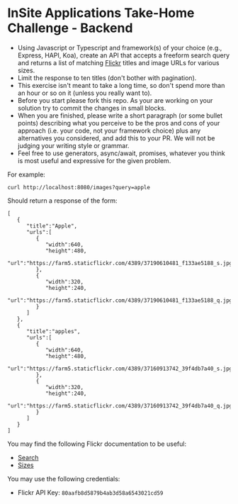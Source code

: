 # InSite Applications Take-Home Challenge - Backend

- Using Javascript or Typescript and framework(s) of your choice (e.g., Express, HAPI, Koa), create an API that accepts a freeform search query and returns a list of matching [Flickr](https://www.flickr.com/services/api/) titles and image URLs for various sizes.
- Limit the response to ten titles (don't bother with pagination).
- This exercise isn't meant to take a long time, so don't spend more than an hour or so on it (unless you really want to).
- Before you start please fork this repo. As your are working on your solution try to commit the changes in small blocks.
- When you are finished, please write a short paragraph (or some bullet points) describing what you perceive to be the pros and cons of your approach (i.e. your code, not your framework choice) plus any alternatives you considered, and add this to your PR. We will not be judging your writing style or grammar.
- Feel free to use generators, async/await, promises, whatever you think is most useful and expressive for the given problem.

For example:

```
curl http://localhost:8080/images?query=apple
```

Should return a response of the form:

```
[
   {
      "title":"Apple",
      "urls":[
         {
            "width":640,
            "height":480,
            "url":"https://farm5.staticflickr.com/4389/37190610481_f133ae5188_s.jpg"
         },
         {
            "width":320,
            "height":240,
            "url":"https://farm5.staticflickr.com/4389/37190610481_f133ae5188_q.jpg"
         }
      ]
   },
   {
      "title":"apples",
      "urls":[
         {
            "width":640,
            "height":480,
            "url":"https://farm5.staticflickr.com/4389/37160913742_39f4db7a40_s.jpg"
         },
         {
            "width":320,
            "height":240,
            "url":"https://farm5.staticflickr.com/4389/37160913742_39f4db7a40_q.jpg"
         }
      ]
   }
]
```


You may find the following Flickr documentation to be useful:

- [Search](https://www.flickr.com/services/api/flickr.photos.search.html)
- [Sizes](https://www.flickr.com/services/api/flickr.photos.getSizes.html)

You may use the following credentials:

- Flickr API Key: `80aafb8d5879b4ab3d58a6543021cd59`

